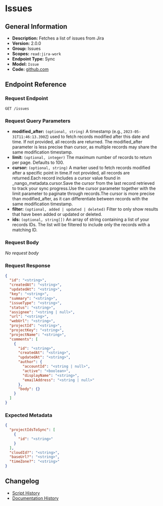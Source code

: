 <!-- BEGIN GENERATED CONTENT -->
# Issues

## General Information

- **Description:** Fetches a list of issues from Jira
- **Version:** 2.0.0
- **Group:** Issues
- **Scopes:** `read:jira-work`
- **Endpoint Type:** Sync
- **Model:** `Issue`
- **Code:** [github.com](https://github.com/NangoHQ/integration-templates/tree/main/integrations/jira/syncs/issues.ts)


## Endpoint Reference

### Request Endpoint

`GET /issues`

### Request Query Parameters

- **modified_after:** `(optional, string)` A timestamp (e.g., `2023-05-31T11:46:13.390Z`) used to fetch records modified after this date and time. If not provided, all records are returned. The modified_after parameter is less precise than cursor, as multiple records may share the same modification timestamp.
- **limit:** `(optional, integer)` The maximum number of records to return per page. Defaults to 100.
- **cursor:** `(optional, string)` A marker used to fetch records modified after a specific point in time.If not provided, all records are returned.Each record includes a cursor value found in _nango_metadata.cursor.Save the cursor from the last record retrieved to track your sync progress.Use the cursor parameter together with the limit parameter to paginate through records.The cursor is more precise than modified_after, as it can differentiate between records with the same modification timestamp.
- **filter:** `(optional, added | updated | deleted)` Filter to only show results that have been added or updated or deleted.
- **ids:** `(optional, string[])` An array of string containing a list of your records IDs. The list will be filtered to include only the records with a matching ID.

### Request Body

_No request body_

### Request Response

```json
{
  "id": "<string>",
  "createdAt": "<string>",
  "updatedAt": "<string>",
  "key": "<string>",
  "summary": "<string>",
  "issueType": "<string>",
  "status": "<string>",
  "assignee": "<string | null>",
  "url": "<string>",
  "webUrl": "<string>",
  "projectId": "<string>",
  "projectKey": "<string>",
  "projectName": "<string>",
  "comments": [
    {
      "id": "<string>",
      "createdAt": "<string>",
      "updatedAt": "<string>",
      "author": {
        "accountId": "<string | null>",
        "active": "<boolean>",
        "displayName": "<string>",
        "emailAddress": "<string | null>"
      },
      "body": {}
    }
  ]
}
```

### Expected Metadata

```json
{
  "projectIdsToSync": [
    {
      "id": "<string>"
    }
  ],
  "cloudId?": "<string>",
  "baseUrl?": "<string>",
  "timeZone?": "<string>"
}
```

## Changelog

- [Script History](https://github.com/NangoHQ/integration-templates/commits/main/integrations/jira/syncs/issues.ts)
- [Documentation History](https://github.com/NangoHQ/integration-templates/commits/main/integrations/jira/syncs/issues.md)

<!-- END  GENERATED CONTENT -->

